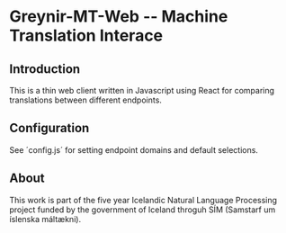 # Greynir-MT-Web -- Machine Translation Interace

## Introduction

This is a thin web client written in Javascript using React for comparing translations between different endpoints.

## Configuration

See ´config.js´ for setting endpoint domains and default selections. 

## About

This work is part of the five year Icelandic Natural Language Processing project funded by the government of Iceland throguh SÍM (Samstarf um íslenska máltækni).